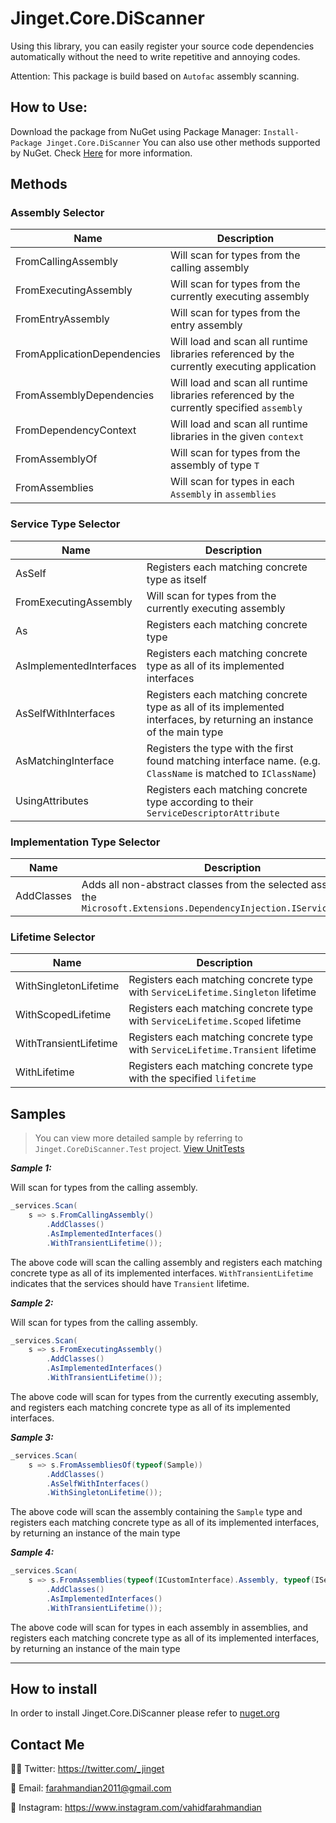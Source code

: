 
# Jinget.Core.DiScanner
Using this library, you can easily register your source code dependencies automatically without the need to write repetitive and annoying codes.

Attention: This package is build based on `Autofac` assembly scanning. 

## How to Use:

Download the package from NuGet using Package Manager:
`Install-Package Jinget.Core.DiScanner`
You can also use other methods supported by NuGet. Check [Here](https://www.nuget.org/packages/Jinget.Core.DiScanner"Here") for more information.

## Methods

### Assembly Selector

|Name| Description |
|--|--|
| FromCallingAssembly | Will scan for types from the calling assembly |
| FromExecutingAssembly| Will scan for types from the currently executing assembly |
| FromEntryAssembly | Will scan for types from the entry assembly |
| FromApplicationDependencies| Will load and scan all runtime libraries referenced by the currently executing application |
| FromAssemblyDependencies| Will load and scan all runtime libraries referenced by the currently specified `assembly` |
| FromDependencyContext | Will load and scan all runtime libraries in the given `context` |
| FromAssemblyOf | Will scan for types from the assembly of type `T` |
| FromAssemblies | Will scan for types in each `Assembly` in `assemblies` |

### Service Type Selector

|Name| Description |
|--|--|
| AsSelf| Registers each matching concrete type as itself |
| FromExecutingAssembly| Will scan for types from the currently executing assembly |
| As | Registers each matching concrete type |
| AsImplementedInterfaces | Registers each matching concrete type as all of its implemented interfaces |
| AsSelfWithInterfaces | Registers each matching concrete type as all of its implemented interfaces, by returning an instance of the main type |
| AsMatchingInterface | Registers the type with the first found matching interface name.  (e.g. `ClassName` is matched to `IClassName`) |
| UsingAttributes | Registers each matching concrete type according to their `ServiceDescriptorAttribute` |

### Implementation Type Selector

|Name| Description |
|--|--|
| AddClasses | Adds all non-abstract classes from the selected assemblies to the `Microsoft.Extensions.DependencyInjection.IServiceCollection` |

### Lifetime Selector

|Name| Description |
|--|--|
| WithSingletonLifetime | Registers each matching concrete type with `ServiceLifetime.Singleton` lifetime |
| WithScopedLifetime | Registers each matching concrete type with `ServiceLifetime.Scoped` lifetime |
| WithTransientLifetime | Registers each matching concrete type with `ServiceLifetime.Transient` lifetime |
| WithLifetime | Registers each matching concrete type with the specified `lifetime` |


## Samples

> You can view more detailed sample by referring to `Jinget.CoreDiScanner.Test` project. [View UnitTests](https://github.com/VahidFarahmandian/Jinget/tree/main/Tests/Jinget.Core.DiScanner.Tests)

***Sample 1:***

Will scan for types from the calling assembly.

```csharp
_services.Scan(
    s => s.FromCallingAssembly()
        .AddClasses()
        .AsImplementedInterfaces()
        .WithTransientLifetime());
```

The above code will scan the calling assembly and registers each matching concrete type as all of its implemented interfaces. `WithTransientLifetime` indicates that the services should have `Transient` lifetime.

***Sample 2:***

Will scan for types from the calling assembly.

```csharp
_services.Scan(
    s => s.FromExecutingAssembly()
        .AddClasses()
        .AsImplementedInterfaces()
        .WithTransientLifetime());
```

The above code will scan for types from the currently executing assembly, and registers each matching concrete type as all of its implemented interfaces.

***Sample 3:***

```csharp
_services.Scan(
    s => s.FromAssembliesOf(typeof(Sample))
        .AddClasses()
        .AsSelfWithInterfaces()
        .WithSingletonLifetime());
```

The above code will scan the assembly containing the `Sample` type and registers each matching concrete type as all of its implemented interfaces, by returning an instance of the main type

***Sample 4:***

```csharp
_services.Scan(
    s => s.FromAssemblies(typeof(ICustomInterface).Assembly, typeof(ISelector).Assembly)
        .AddClasses()
        .AsImplementedInterfaces()
        .WithTransientLifetime());
```

The above code will scan for types in each assembly in assemblies, and registers each matching concrete type as all of its implemented interfaces, by returning an instance of the main type

------------
## How to install
In order to install Jinget.Core.DiScanner please refer to [nuget.org](https://www.nuget.org/packages/Jinget.Core.DiScanner "nuget.org")

## Contact Me
👨‍💻 Twitter: https://twitter.com/_jinget

📧 Email: farahmandian2011@gmail.com

📣 Instagram: https://www.instagram.com/vahidfarahmandian

